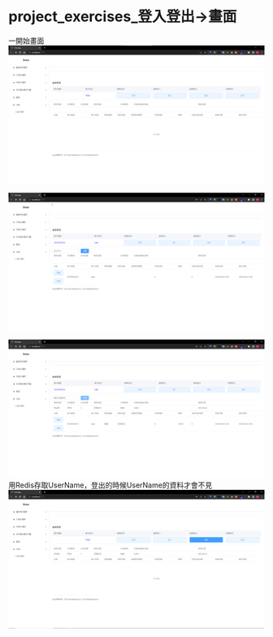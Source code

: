 # project_exercises_登入登出->畫面
一開始畫面
![image](https://github.com/LifanC/project_exercises_document/blob/master/1開始Curr.png)

![image](https://github.com/LifanC/project_exercises_document/blob/master/2註冊Curr.png)

![image](https://github.com/LifanC/project_exercises_document/blob/master/3新增Curr.png)
用Redis存取UserName，登出的時候UserName的資料才會不見
![image](https://github.com/LifanC/project_exercises_document/blob/master/4登出Curr.png)
